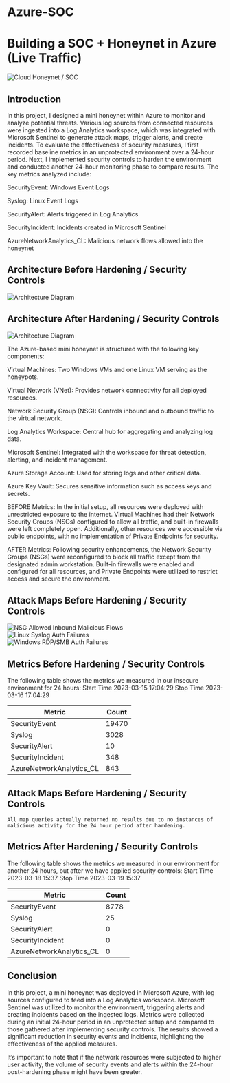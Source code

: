# Azure-SOC

# Building a SOC + Honeynet in Azure (Live Traffic)
![Cloud Honeynet / SOC](https://i.imgur.com/ZWxe03e.jpg)

## Introduction

In this project, I designed a mini honeynet within Azure to monitor and analyze potential threats. Various log sources from connected resources were ingested into a Log Analytics workspace, which was integrated with Microsoft Sentinel to generate attack maps, trigger alerts, and create incidents. To evaluate the effectiveness of security measures, I first recorded baseline metrics in an unprotected environment over a 24-hour period. Next, I implemented security controls to harden the environment and conducted another 24-hour monitoring phase to compare results. The key metrics analyzed include:

SecurityEvent: Windows Event Logs

Syslog: Linux Event Logs

SecurityAlert: Alerts triggered in Log Analytics

SecurityIncident: Incidents created in Microsoft Sentinel

AzureNetworkAnalytics_CL: Malicious network flows allowed into the honeynet


## Architecture Before Hardening / Security Controls
![Architecture Diagram](https://i.imgur.com/aBDwnKb.jpg)

## Architecture After Hardening / Security Controls
![Architecture Diagram](https://i.imgur.com/YQNa9Pp.jpg)

The Azure-based mini honeynet is structured with the following key components:

Virtual Machines: Two Windows VMs and one Linux VM serving as the honeypots.

Virtual Network (VNet): Provides network connectivity for all deployed resources.

Network Security Group (NSG): Controls inbound and outbound traffic to the virtual network.

Log Analytics Workspace: Central hub for aggregating and analyzing log data.

Microsoft Sentinel: Integrated with the workspace for threat detection, alerting, and incident management.

Azure Storage Account: Used for storing logs and other critical data.

Azure Key Vault: Secures sensitive information such as access keys and secrets.


BEFORE Metrics:
In the initial setup, all resources were deployed with unrestricted exposure to the internet. Virtual Machines had their Network Security Groups (NSGs) configured to allow all traffic, and built-in firewalls were left completely open. Additionally, other resources were accessible via public endpoints, with no implementation of Private Endpoints for security.

AFTER Metrics:
Following security enhancements, the Network Security Groups (NSGs) were reconfigured to block all traffic except from the designated admin workstation. Built-in firewalls were enabled and configured for all resources, and Private Endpoints were utilized to restrict access and secure the environment.


## Attack Maps Before Hardening / Security Controls
![NSG Allowed Inbound Malicious Flows](https://i.imgur.com/1qvswSX.png)<br>
![Linux Syslog Auth Failures](https://i.imgur.com/G1YgZt6.png)<br>
![Windows RDP/SMB Auth Failures](https://i.imgur.com/ESr9Dlv.png)<br>

## Metrics Before Hardening / Security Controls

The following table shows the metrics we measured in our insecure environment for 24 hours:
Start Time 2023-03-15 17:04:29
Stop Time 2023-03-16 17:04:29

| Metric                   | Count
| ------------------------ | -----
| SecurityEvent            | 19470
| Syslog                   | 3028
| SecurityAlert            | 10
| SecurityIncident         | 348
| AzureNetworkAnalytics_CL | 843

## Attack Maps Before Hardening / Security Controls

```All map queries actually returned no results due to no instances of malicious activity for the 24 hour period after hardening.```

## Metrics After Hardening / Security Controls

The following table shows the metrics we measured in our environment for another 24 hours, but after we have applied security controls:
Start Time 2023-03-18 15:37
Stop Time	2023-03-19 15:37

| Metric                   | Count
| ------------------------ | -----
| SecurityEvent            | 8778
| Syslog                   | 25
| SecurityAlert            | 0
| SecurityIncident         | 0
| AzureNetworkAnalytics_CL | 0

## Conclusion

In this project, a mini honeynet was deployed in Microsoft Azure, with log sources configured to feed into a Log Analytics workspace. Microsoft Sentinel was utilized to monitor the environment, triggering alerts and creating incidents based on the ingested logs. Metrics were collected during an initial 24-hour period in an unprotected setup and compared to those gathered after implementing security controls. The results showed a significant reduction in security events and incidents, highlighting the effectiveness of the applied measures.

It’s important to note that if the network resources were subjected to higher user activity, the volume of security events and alerts within the 24-hour post-hardening phase might have been greater.
